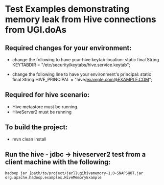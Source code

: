 # Test Examples demonstrating memory leak from Hive connections from UGI.doAs

## Required changes for your environment:

* change the following to have your hive keytab location:
static final String KEYTABDIR = "/etc/security/keytabs/hive.service.keytab";

* change the following line to have your environment's principal:
static final String HIVE_PRINCIPAL = "hive/example.com@EXAMPLE.COM";

## Required for hive scenario:

* Hive metastore must be running
* HiveServer2 must be running

## To build the project:

* mvn clean install

## Run the hive - jdbc -> hiveserver2 test from a client machine with the following:

    hadoop jar {path/to/project/jar}}ugihivememory-1.0-SNAPSHOT.jar org.apache.hadoop.examples.HiveMemoryExample
